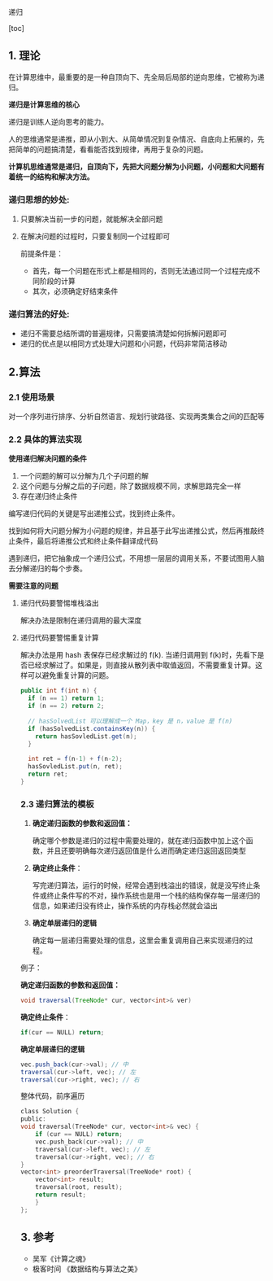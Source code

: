  递归
 
[toc]

## 1. 理论

在计算思维中，最重要的是一种自顶向下、先全局后局部的逆向思维，它被称为递归。

**递归是计算思维的核心**

递归是训练人逆向思考的能力。

人的思维通常是递推，即从小到大、从简单情况到复杂情况、自底向上拓展的，先把简单的问题搞清楚，看看能否找到规律，再用于复杂的问题。


**计算机思维通常是递归，自顶向下，先把大问题分解为小问题，小问题和大问题有着统一的结构和解决方法。**

### 递归思想的妙处:

1. 只要解决当前一步的问题，就能解决全部问题
2. 在解决问题的过程时，只要复制同一个过程即可
    
    前提条件是：
    
    - 首先，每一个问题在形式上都是相同的，否则无法通过同一个过程完成不同阶段的计算
    - 其次，必须确定好结束条件
    

### 递归算法的好处:

- 递归不需要总结所谓的普遍规律，只需要搞清楚如何拆解问题即可
- 递归的优点是以相同方式处理大问题和小问题，代码非常简洁移动

## 2.算法

### 2.1 使用场景

对一个序列进行排序、分析自然语言、规划行驶路径、实现两类集合之间的匹配等

### 2.2 具体的算法实现

**使用递归解决问题的条件**

1. 一个问题的解可以分解为几个子问题的解
2. 这个问题与分解之后的子问题，除了数据规模不同，求解思路完全一样
3. 存在递归终止条件

编写递归代码的关键是写出递推公式，找到终止条件。

找到如何将大问题分解为小问题的规律，并且基于此写出递推公式，然后再推敲终止条件，最后将递推公式和终止条件翻译成代码

遇到递归，把它抽象成一个递归公式，不用想一层层的调用关系，不要试图用人脑去分解递归的每个步奏。

**需要注意的问题**

1. 递归代码要警惕堆栈溢出
    
    解决办法是限制在递归调用的最大深度
    
2. 递归代码要警惕重复计算
    
    解决办法是用 hash 表保存已经求解过的 f(k). 当递归调用到 f(k)时，先看下是否已经求解过了。如果是，则直接从散列表中取值返回，不需要重复计算。这样可以避免重复计算的问题。
    
    ```java
    public int f(int n) {
      if (n == 1) return 1;
      if (n == 2) return 2;
      
      // hasSolvedList 可以理解成一个 Map，key 是 n，value 是 f(n)
      if (hasSolvedList.containsKey(n)) {
        return hasSovledList.get(n);
      }
      
      int ret = f(n-1) + f(n-2);
      hasSovledList.put(n, ret);
      return ret;
    }
    ```
    
    ### 2.3 递归算法的模板
    
    1. **确定递归函数的参数和返回值：**
        
        确定哪个参数是递归的过程中需要处理的，就在递归函数中加上这个函数，并且还要明确每次递归返回值是什么进而确定递归返回返回类型
        
    2. **确定终止条件**：
        
        写完递归算法，运行的时候，经常会遇到栈溢出的错误，就是没写终止条件或终止条件写的不对，操作系统也是用一个栈的结构保存每一层递归的信息，如果递归没有终止，操作系统的内存栈必然就会溢出
        
    3. **确定单层递归的逻辑**
        
        确定每一层递归需要处理的信息，这里会重复调用自己来实现递归的过程。
        
    
    例子：
    
    **确定递归函数的参数和返回值：**
    
    ```java
    void traversal(TreeNode* cur, vector<int>& ver)
    ```
    
    **确定终止条件**：
    
    ```java
    if(cur == NULL) return;
    ```
    
    **确定单层递归的逻辑**
    
    ```java
    vec.push_back(cur->val); // 中
    traversal(cur->left, vec); // 左
    traversal(cur->right, vec); // 右
    ```
    
    整体代码，前序遍历
    
    ```c
    class Solution {
    public:
    void traversal(TreeNode* cur, vector<int>& vec) {
        if (cur == NULL) return;
        vec.push_back(cur->val); // 中
        traversal(cur->left, vec); // 左
        traversal(cur->right, vec); // 右
    }
    vector<int> preorderTraversal(TreeNode* root) {
        vector<int> result;
        traversal(root, result);
        return result;
        }
    };
    ```
    
    ## 3. 参考
    
    - 吴军《计算之魂》
    - 极客时间 《数据结构与算法之美》

